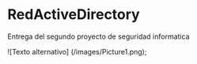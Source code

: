 # RedActiveDirectory
Entrega del segundo proyecto de seguridad informatica


![Texto alternativo] (/images/Picture1.png);
